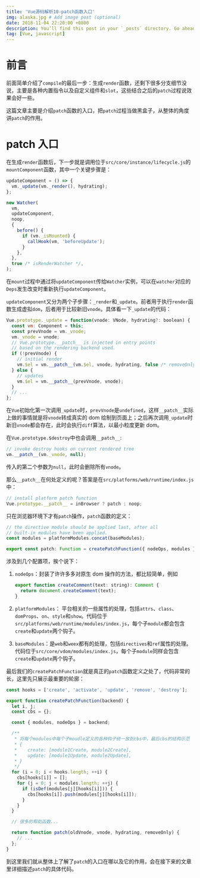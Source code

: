 ```yaml
---
title: 'Vue源码解析10-patch函数入口'
img: alaska.jpg # Add image post (optional)
date: 2018-11-04 22:20:00 +0800
description: You’ll find this post in your `_posts` directory. Go ahead and edit it and re-build the site to see your changes. # Add post description (optional)
tag: [Vue, javascript]
---
```


# 前言

前面简单介绍了`compile`的最后一步：生成`render`函数，还剩下很多分支细节没说，主要是各种内置指令以及自定义组件和`slot`，这些结合之后的`patch`过程说效果会好一些。

这篇文章主要是介绍`patch`函数的入口，把`patch`过程当做黑盒子，从整体的角度讲`patch`的作用。

# patch 入口

在生成`render`函数后，下一步就是调用位于`src/core/instance/lifecycle.js`的`mountComponent`函数，其中一个关键步骤是：

```js
updateComponent = () => {
  vm._update(vm._render(), hydrating);
};

new Watcher(
  vm,
  updateComponent,
  noop,
  {
    before() {
      if (vm._isMounted) {
        callHook(vm, 'beforeUpdate');
      }
    },
  },
  true /* isRenderWatcher */,
);
```

在`mount`过程中通过将`updateComponent`传给`Watcher`实例，可以在`watcher`对应的`Deps`发生改变时重新执行`updateComponent`。

`updateComponent`又分为两个子步骤：`_render`和`_update`。前者用于执行`render`函数生成虚拟`dom`，后者用于比较新旧`vnode`。具体看一下`_update`的代码：

```js
Vue.prototype._update = function(vnode: VNode, hydrating?: boolean) {
  const vm: Component = this;
  const prevVnode = vm._vnode;
  vm._vnode = vnode;
  // Vue.prototype.__patch__ is injected in entry points
  // based on the rendering backend used.
  if (!prevVnode) {
    // initial render
    vm.$el = vm.__patch__(vm.$el, vnode, hydrating, false /* removeOnly */);
  } else {
    // updates
    vm.$el = vm.__patch__(prevVnode, vnode);
  }
  // ...
};
```

在`Vue`初始化第一次调用`_update`时，`prevVnode`是`undefined`，这样`__patch__`实际上做的事情就是将`vnode`转成真实的 dom 绘制到页面上；之后再次调用`_update`时新旧`vnode`都会存在，此时会执行`diff`算法，以最小粒度更新 dom。

在`Vue.prototype.$destroy`中也会调用`__patch__`:

```js
// invoke destroy hooks on current rendered tree
vm.__patch__(vm._vnode, null);
```

传入的第二个参数为`null`，此时会删除所有`vnode`。

那么`__patch__`在何处定义的呢？答案是在`src/platforms/web/runtime/index.js`中：

```js
// install platform patch function
Vue.prototype.__patch__ = inBrowser ? patch : noop;
```

只在浏览器环境下才有`patch`操作，`patch`函数的定义：

```js
// the directive module should be applied last, after all
// built-in modules have been applied.
const modules = platformModules.concat(baseModules);

export const patch: Function = createPatchFunction({ nodeOps, modules });
```

涉及到几个配置项，挨个说下：

1. `nodeOps`：封装了许许多多对原生 dom 操作的方法，都比较简单，例如

   ```js
   export function createComment(text: string): Comment {
     return document.createComment(text);
   }
   ```

2. `platformModules`： 平台相关的一些属性的处理，包括`attrs`、`class`、`domProps`、`on`、`style`和`show`。代码位于`src/platforms/web/runtime/modules/index.js`，每个子`module`都会包含`create`和`update`两个钩子。

3. `baseModules`：是`web`和`weex`都有的处理，包括`directives`和`ref`属性的处理。代码位于`src/core/vdom/modules/index.js`，每个子`module`同样会包含`create`和`update`两个钩子。

最后我们的`createPatchFunction`就是真正的`patch`函数定义之处了，代码非常的长，这里先只展示最重要的轮廓：

```js
const hooks = ['create', 'activate', 'update', 'remove', 'destroy'];

export function createPatchFunction(backend) {
  let i, j;
  const cbs = {};

  const { modules, nodeOps } = backend;

  /**
   * 将每个modules中每个子moudle定义的各种钩子统一放到cbs中，最后cbs的结构示范
   * {
   *    create: [module1Create, module2Create],
   *    update: [module1Update, module2Update],
   * }
   */
  for (i = 0; i < hooks.length; ++i) {
    cbs[hooks[i]] = [];
    for (j = 0; j < modules.length; ++j) {
      if (isDef(modules[j][hooks[i]])) {
        cbs[hooks[i]].push(modules[j][hooks[i]]);
      }
    }
  }

  // 很多的帮助函数...

  return function patch(oldVnode, vnode, hydrating, removeOnly) {
    // ...
  };
}
```

到这里我们就从整体上了解了`patch`的入口在哪以及它的作用，会在接下来的文章里详细描述`patch`的具体代码。
